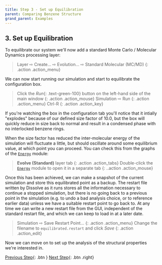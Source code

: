 ```yaml
---
title: Step 3 - Set up Equilibration
parent: Comparing Benzene Structure
grand_parent: Examples
---
```


## 3. Set up Equilibration

To equilibrate our system we'll now add a standard Monte Carlo / Molecular Dynamics processing layer:

> Layer &#8680; Create... &#8680; Evolution... &#8680; Standard Molecular (MC/MD)
{: .action .action_menu}

We can now start running our simulation and start to equilibrate the configuration box.

> Click the _Run_{: .text-green-100} button on the left-hand side of the main window
{: .action .action_mouse}
> Simulation &#8680; Run
{: .action .action_menu}
> Ctrl-R
{: .action .action_key}

If you're watching the box in the configuration tab you'll notice that it intially "explodes" because of our defined size factor of 10.0, but the box will quickly reduce in size back to normal and result in a condensed phase with no interlocked benzene rings.

When the size factor has reduced the inter-molecular energy of the simulation will fluctuate a little, but should oscillate around some equilibrium value, at which point you can proceed. You can check this from the graphs of the [`Energy`](../../userguide/modules/energy) module:

> **Evolve (Standard)** layer tab
{: .action .action_tabs}
> Double-click the [`Energy`](../../userguide/modules/energy) module to open it in a separate tab
{: ..action .action_mouse}

Once this has been achieved, we can make a snapshot of the current simulation and store this equilibrated point as a backup. The restart file written by Dissolve as it runs stores all the information necessary to continue a stopped simulation, but there is no going back to a previous point in the simulation (e.g. to undo a bad analysis choice, or to reference earlier data) unless we have a suitable restart point to go back to. At any time we can write a new restart file from the GUI, independent of the standard restart file, and which we can keep to load in at a later date.

> Simulation &#8680; Save Restart Point...
{: .action .action_menu}
> Change the filename to `equilibrated.restart` and click _Save_
{: .action .action_edit}

Now we can move on to set up the analysis of the structural properties we're interested in.

[Previous Step](/docs/examples/benzene/step2){: .btn }   [Next Step](/docs/examples/benzene/step4){: .btn .right}
